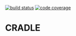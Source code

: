[![build status](https://gitlab.com/mghpi/cradle/badges/master/build.svg)](https://gitlab.com/mghpi/cradle/commits/master)
[![code coverage](https://codecov.io/gl/mghpi/cradle/branch/master/graph/badge.svg)](https://codecov.io/gl/mghpi/cradle)

# CRADLE
